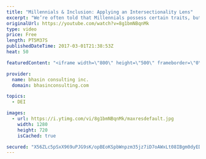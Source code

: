 ```yaml
---
title: "Millennials & Inclusion: Applying an Intersectionality Lens"
excerpt: "We’re often told that Millennials possess certain traits, but the generalizations made about Millennials represent a homogeneous cross-section — that is, Millennials who belong to the dominant culture.   In this video, DEI expert Ritu Bhasin discusses intersectionality and how applying an intersectionality"
originalUrl: https://youtube.com/watch?v=8g1bmNBqnMk
type: video
price: Free
length: PT5M37S
publishedDateTime: 2017-03-01T21:38:53Z
heat: 50

featuredContent: "<iframe width=\"800\" height=\"500\" frameborder=\"0\" src=\"https://www.youtube.com/embed/8g1bmNBqnMk\" allow=\"accelerometer; autoplay; encrypted-media; gyroscope; picture-in-picture\" allowfullscreen></iframe>"

provider:
  name: bhasin consulting inc.
  domain: bhasinconsulting.com

topics:
  - DEI

images:
  - url: https://i.ytimg.com/vi/8g1bmNBqnMk/maxresdefault.jpg
    width: 1280
    height: 720
    isCached: true

secured: "X56ZLc5pSxX969uPJG9sK/opBEoKSpbWnpzm35jz7iD7oAWxLt08IBgm0dyEDOk84vhicUmMCmmJiIhdhaXBqdcKjN0VtL5oSWYJAF5oOwLnEHOruaBWbkPsLIAt1cuQRw4FmyTu/txuI4NdIiClqRjmrd/fgAuzYZeGoo4qmhfk0VVBGeH307X6jtSFEb0arZUKP1uGbqTX2pHzDB9/dua+ewgoW+iQLZZgseR43kXxveG4mrt/1Zihm9Zr3KASAp3Oeuu+wF9cqn2aV9oiMoQ3vd7lnvMzEG+tkMM44zpE0a605oIysHrTLVz9dQe6gtpKJqt+Q1JjPzusEXhw1W6qorcMer/5EUiLBeU7eQ7fZPfMgwQl2sHHy0aVJaQFKGNdCD6PYeBPKeRs8JRVXNVNW1xIGJN/Q/t9LzEaaZM=;BuuX5xWne8o8Q9exBfDXUg=="
---
```


